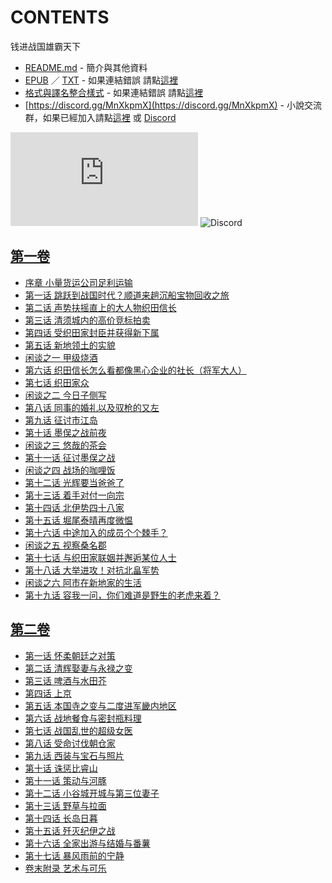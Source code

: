 # CONTENTS

钱进战国雄霸天下


- [README.md](README.md) - 簡介與其他資料
- [EPUB](https://gitlab.com/demonovel/epub-txt/blob/master/wenku8/%E9%92%B1%E8%BF%9B%E6%88%98%E5%9B%BD%E9%9B%84%E9%9C%B8%E5%A4%A9%E4%B8%8B.epub) ／ [TXT](https://gitlab.com/demonovel/epub-txt/blob/master/wenku8/out/%E9%92%B1%E8%BF%9B%E6%88%98%E5%9B%BD%E9%9B%84%E9%9C%B8%E5%A4%A9%E4%B8%8B.out.txt) - 如果連結錯誤 請點[這裡](https://gitlab.com/demonovel/epub-txt/tree/master)
- [格式與譯名整合樣式](https://github.com/bluelovers/node-novel/blob/master/lib/locales/%E9%92%B1%E8%BF%9B%E6%88%98%E5%9B%BD%E9%9B%84%E9%9C%B8%E5%A4%A9%E4%B8%8B.ts) - 如果連結錯誤 請點[這裡](https://github.com/bluelovers/node-novel/tree/master/lib/locales)
- [https://discord.gg/MnXkpmX](https://discord.gg/MnXkpmX) - 小說交流群，如果已經加入請點[這裡](https://discordapp.com/channels/467794087769014273/467794088285175809) 或 [Discord](https://discordapp.com/channels/@me)


![導航目錄](https://chart.apis.google.com/chart?cht=qr&chs=150x150&chl=https://gitee.com/bluelovers/novel/blob/master/wenku8/钱进战国雄霸天下/導航目錄.md)  ![Discord](https://chart.apis.google.com/chart?cht=qr&chs=150x150&chl=https://discord.gg/MnXkpmX)




## [第一卷](00000_%E7%AC%AC%E4%B8%80%E5%8D%B7)

- [序章 小量货运公司足利运输](00000_%E7%AC%AC%E4%B8%80%E5%8D%B7/00010_%E5%BA%8F%E7%AB%A0%20%E5%B0%8F%E9%87%8F%E8%B4%A7%E8%BF%90%E5%85%AC%E5%8F%B8%E8%B6%B3%E5%88%A9%E8%BF%90%E8%BE%93.txt)
- [第一话 跳跃到战国时代？顺道来趟沉船宝物回收之旅](00000_%E7%AC%AC%E4%B8%80%E5%8D%B7/00020_%E7%AC%AC%E4%B8%80%E8%AF%9D%20%E8%B7%B3%E8%B7%83%E5%88%B0%E6%88%98%E5%9B%BD%E6%97%B6%E4%BB%A3%EF%BC%9F%E9%A1%BA%E9%81%93%E6%9D%A5%E8%B6%9F%E6%B2%89%E8%88%B9%E5%AE%9D%E7%89%A9%E5%9B%9E%E6%94%B6%E4%B9%8B%E6%97%85.txt)
- [第二话 声势扶摇直上的大人物织田信长](00000_%E7%AC%AC%E4%B8%80%E5%8D%B7/00030_%E7%AC%AC%E4%BA%8C%E8%AF%9D%20%E5%A3%B0%E5%8A%BF%E6%89%B6%E6%91%87%E7%9B%B4%E4%B8%8A%E7%9A%84%E5%A4%A7%E4%BA%BA%E7%89%A9%E7%BB%87%E7%94%B0%E4%BF%A1%E9%95%BF.txt)
- [第三话 清须城内的高价竞标拍卖](00000_%E7%AC%AC%E4%B8%80%E5%8D%B7/00040_%E7%AC%AC%E4%B8%89%E8%AF%9D%20%E6%B8%85%E9%A1%BB%E5%9F%8E%E5%86%85%E7%9A%84%E9%AB%98%E4%BB%B7%E7%AB%9E%E6%A0%87%E6%8B%8D%E5%8D%96.txt)
- [第四话 受织田家封臣并获得新下属](00000_%E7%AC%AC%E4%B8%80%E5%8D%B7/00050_%E7%AC%AC%E5%9B%9B%E8%AF%9D%20%E5%8F%97%E7%BB%87%E7%94%B0%E5%AE%B6%E5%B0%81%E8%87%A3%E5%B9%B6%E8%8E%B7%E5%BE%97%E6%96%B0%E4%B8%8B%E5%B1%9E.txt)
- [第五话 新地领土的实貌](00000_%E7%AC%AC%E4%B8%80%E5%8D%B7/00060_%E7%AC%AC%E4%BA%94%E8%AF%9D%20%E6%96%B0%E5%9C%B0%E9%A2%86%E5%9C%9F%E7%9A%84%E5%AE%9E%E8%B2%8C.txt)
- [闲谈之一 甲级烧酒](00000_%E7%AC%AC%E4%B8%80%E5%8D%B7/00070_%E9%97%B2%E8%B0%88%E4%B9%8B%E4%B8%80%20%E7%94%B2%E7%BA%A7%E7%83%A7%E9%85%92.txt)
- [第六话 织田信长怎么看都像黑心企业的社长（将军大人）](00000_%E7%AC%AC%E4%B8%80%E5%8D%B7/00080_%E7%AC%AC%E5%85%AD%E8%AF%9D%20%E7%BB%87%E7%94%B0%E4%BF%A1%E9%95%BF%E6%80%8E%E4%B9%88%E7%9C%8B%E9%83%BD%E5%83%8F%E9%BB%91%E5%BF%83%E4%BC%81%E4%B8%9A%E7%9A%84%E7%A4%BE%E9%95%BF%EF%BC%88%E5%B0%86%E5%86%9B%E5%A4%A7%E4%BA%BA%EF%BC%89.txt)
- [第七话 织田家众](00000_%E7%AC%AC%E4%B8%80%E5%8D%B7/00090_%E7%AC%AC%E4%B8%83%E8%AF%9D%20%E7%BB%87%E7%94%B0%E5%AE%B6%E4%BC%97.txt)
- [闲谈之二 今日子侧写](00000_%E7%AC%AC%E4%B8%80%E5%8D%B7/00100_%E9%97%B2%E8%B0%88%E4%B9%8B%E4%BA%8C%20%E4%BB%8A%E6%97%A5%E5%AD%90%E4%BE%A7%E5%86%99.txt)
- [第八话 同事的婚礼以及驭枪的又左](00000_%E7%AC%AC%E4%B8%80%E5%8D%B7/00110_%E7%AC%AC%E5%85%AB%E8%AF%9D%20%E5%90%8C%E4%BA%8B%E7%9A%84%E5%A9%9A%E7%A4%BC%E4%BB%A5%E5%8F%8A%E9%A9%AD%E6%9E%AA%E7%9A%84%E5%8F%88%E5%B7%A6.txt)
- [第九话 征讨市江岛](00000_%E7%AC%AC%E4%B8%80%E5%8D%B7/00120_%E7%AC%AC%E4%B9%9D%E8%AF%9D%20%E5%BE%81%E8%AE%A8%E5%B8%82%E6%B1%9F%E5%B2%9B.txt)
- [第十话 墨俣之战前夜](00000_%E7%AC%AC%E4%B8%80%E5%8D%B7/00130_%E7%AC%AC%E5%8D%81%E8%AF%9D%20%E5%A2%A8%E4%BF%A3%E4%B9%8B%E6%88%98%E5%89%8D%E5%A4%9C.txt)
- [闲谈之三 悠哉的茶会](00000_%E7%AC%AC%E4%B8%80%E5%8D%B7/00140_%E9%97%B2%E8%B0%88%E4%B9%8B%E4%B8%89%20%E6%82%A0%E5%93%89%E7%9A%84%E8%8C%B6%E4%BC%9A.txt)
- [第十一话 征讨墨俣之战](00000_%E7%AC%AC%E4%B8%80%E5%8D%B7/00150_%E7%AC%AC%E5%8D%81%E4%B8%80%E8%AF%9D%20%E5%BE%81%E8%AE%A8%E5%A2%A8%E4%BF%A3%E4%B9%8B%E6%88%98.txt)
- [闲谈之四 战场的咖哩饭](00000_%E7%AC%AC%E4%B8%80%E5%8D%B7/00160_%E9%97%B2%E8%B0%88%E4%B9%8B%E5%9B%9B%20%E6%88%98%E5%9C%BA%E7%9A%84%E5%92%96%E5%93%A9%E9%A5%AD.txt)
- [第十二话 光辉要当爸爸了](00000_%E7%AC%AC%E4%B8%80%E5%8D%B7/00170_%E7%AC%AC%E5%8D%81%E4%BA%8C%E8%AF%9D%20%E5%85%89%E8%BE%89%E8%A6%81%E5%BD%93%E7%88%B8%E7%88%B8%E4%BA%86.txt)
- [第十三话 着手对付一向宗](00000_%E7%AC%AC%E4%B8%80%E5%8D%B7/00180_%E7%AC%AC%E5%8D%81%E4%B8%89%E8%AF%9D%20%E7%9D%80%E6%89%8B%E5%AF%B9%E4%BB%98%E4%B8%80%E5%90%91%E5%AE%97.txt)
- [第十四话 北伊势四十八家](00000_%E7%AC%AC%E4%B8%80%E5%8D%B7/00190_%E7%AC%AC%E5%8D%81%E5%9B%9B%E8%AF%9D%20%E5%8C%97%E4%BC%8A%E5%8A%BF%E5%9B%9B%E5%8D%81%E5%85%AB%E5%AE%B6.txt)
- [第十五话 堀尾泰晴再度微愠](00000_%E7%AC%AC%E4%B8%80%E5%8D%B7/00200_%E7%AC%AC%E5%8D%81%E4%BA%94%E8%AF%9D%20%E5%A0%80%E5%B0%BE%E6%B3%B0%E6%99%B4%E5%86%8D%E5%BA%A6%E5%BE%AE%E6%84%A0.txt)
- [第十六话 中途加入的成员个个棘手？](00000_%E7%AC%AC%E4%B8%80%E5%8D%B7/00210_%E7%AC%AC%E5%8D%81%E5%85%AD%E8%AF%9D%20%E4%B8%AD%E9%80%94%E5%8A%A0%E5%85%A5%E7%9A%84%E6%88%90%E5%91%98%E4%B8%AA%E4%B8%AA%E6%A3%98%E6%89%8B%EF%BC%9F.txt)
- [闲谈之五 视察桑名郡](00000_%E7%AC%AC%E4%B8%80%E5%8D%B7/00220_%E9%97%B2%E8%B0%88%E4%B9%8B%E4%BA%94%20%E8%A7%86%E5%AF%9F%E6%A1%91%E5%90%8D%E9%83%A1.txt)
- [第十七话 与织田家联姻并邂逅某位人士](00000_%E7%AC%AC%E4%B8%80%E5%8D%B7/00230_%E7%AC%AC%E5%8D%81%E4%B8%83%E8%AF%9D%20%E4%B8%8E%E7%BB%87%E7%94%B0%E5%AE%B6%E8%81%94%E5%A7%BB%E5%B9%B6%E9%82%82%E9%80%85%E6%9F%90%E4%BD%8D%E4%BA%BA%E5%A3%AB.txt)
- [第十八话 大举进攻！对抗北畠军势](00000_%E7%AC%AC%E4%B8%80%E5%8D%B7/00240_%E7%AC%AC%E5%8D%81%E5%85%AB%E8%AF%9D%20%E5%A4%A7%E4%B8%BE%E8%BF%9B%E6%94%BB%EF%BC%81%E5%AF%B9%E6%8A%97%E5%8C%97%E7%95%A0%E5%86%9B%E5%8A%BF.txt)
- [闲谈之六 阿市在新地家的生活](00000_%E7%AC%AC%E4%B8%80%E5%8D%B7/00250_%E9%97%B2%E8%B0%88%E4%B9%8B%E5%85%AD%20%E9%98%BF%E5%B8%82%E5%9C%A8%E6%96%B0%E5%9C%B0%E5%AE%B6%E7%9A%84%E7%94%9F%E6%B4%BB.txt)
- [第十九话 容我一问，你们难道是野生的老虎来着？](00000_%E7%AC%AC%E4%B8%80%E5%8D%B7/00260_%E7%AC%AC%E5%8D%81%E4%B9%9D%E8%AF%9D%20%E5%AE%B9%E6%88%91%E4%B8%80%E9%97%AE%EF%BC%8C%E4%BD%A0%E4%BB%AC%E9%9A%BE%E9%81%93%E6%98%AF%E9%87%8E%E7%94%9F%E7%9A%84%E8%80%81%E8%99%8E%E6%9D%A5%E7%9D%80%EF%BC%9F.txt)


## [第二卷](00010_%E7%AC%AC%E4%BA%8C%E5%8D%B7)

- [第一话 怀柔朝廷之对策](00010_%E7%AC%AC%E4%BA%8C%E5%8D%B7/00010_%E7%AC%AC%E4%B8%80%E8%AF%9D%20%E6%80%80%E6%9F%94%E6%9C%9D%E5%BB%B7%E4%B9%8B%E5%AF%B9%E7%AD%96.txt)
- [第二话 清辉娶妻与永禄之变](00010_%E7%AC%AC%E4%BA%8C%E5%8D%B7/00020_%E7%AC%AC%E4%BA%8C%E8%AF%9D%20%E6%B8%85%E8%BE%89%E5%A8%B6%E5%A6%BB%E4%B8%8E%E6%B0%B8%E7%A6%84%E4%B9%8B%E5%8F%98.txt)
- [第三话 啤酒与水田芥](00010_%E7%AC%AC%E4%BA%8C%E5%8D%B7/00030_%E7%AC%AC%E4%B8%89%E8%AF%9D%20%E5%95%A4%E9%85%92%E4%B8%8E%E6%B0%B4%E7%94%B0%E8%8A%A5.txt)
- [第四话 上京](00010_%E7%AC%AC%E4%BA%8C%E5%8D%B7/00040_%E7%AC%AC%E5%9B%9B%E8%AF%9D%20%E4%B8%8A%E4%BA%AC.txt)
- [第五话 本国寺之变与二度进军畿内地区](00010_%E7%AC%AC%E4%BA%8C%E5%8D%B7/00050_%E7%AC%AC%E4%BA%94%E8%AF%9D%20%E6%9C%AC%E5%9B%BD%E5%AF%BA%E4%B9%8B%E5%8F%98%E4%B8%8E%E4%BA%8C%E5%BA%A6%E8%BF%9B%E5%86%9B%E7%95%BF%E5%86%85%E5%9C%B0%E5%8C%BA.txt)
- [第六话 战地餐食与密封瓶料理](00010_%E7%AC%AC%E4%BA%8C%E5%8D%B7/00060_%E7%AC%AC%E5%85%AD%E8%AF%9D%20%E6%88%98%E5%9C%B0%E9%A4%90%E9%A3%9F%E4%B8%8E%E5%AF%86%E5%B0%81%E7%93%B6%E6%96%99%E7%90%86.txt)
- [第七话 战国乱世的超级女医](00010_%E7%AC%AC%E4%BA%8C%E5%8D%B7/00070_%E7%AC%AC%E4%B8%83%E8%AF%9D%20%E6%88%98%E5%9B%BD%E4%B9%B1%E4%B8%96%E7%9A%84%E8%B6%85%E7%BA%A7%E5%A5%B3%E5%8C%BB.txt)
- [第八话 受命讨伐朝仓家](00010_%E7%AC%AC%E4%BA%8C%E5%8D%B7/00080_%E7%AC%AC%E5%85%AB%E8%AF%9D%20%E5%8F%97%E5%91%BD%E8%AE%A8%E4%BC%90%E6%9C%9D%E4%BB%93%E5%AE%B6.txt)
- [第九话 西装与宝石与照片](00010_%E7%AC%AC%E4%BA%8C%E5%8D%B7/00090_%E7%AC%AC%E4%B9%9D%E8%AF%9D%20%E8%A5%BF%E8%A3%85%E4%B8%8E%E5%AE%9D%E7%9F%B3%E4%B8%8E%E7%85%A7%E7%89%87.txt)
- [第十话 诛惩比睿山](00010_%E7%AC%AC%E4%BA%8C%E5%8D%B7/00100_%E7%AC%AC%E5%8D%81%E8%AF%9D%20%E8%AF%9B%E6%83%A9%E6%AF%94%E7%9D%BF%E5%B1%B1.txt)
- [第十一话 策动与河豚](00010_%E7%AC%AC%E4%BA%8C%E5%8D%B7/00110_%E7%AC%AC%E5%8D%81%E4%B8%80%E8%AF%9D%20%E7%AD%96%E5%8A%A8%E4%B8%8E%E6%B2%B3%E8%B1%9A.txt)
- [第十二话 小谷城开城与第三位妻子](00010_%E7%AC%AC%E4%BA%8C%E5%8D%B7/00120_%E7%AC%AC%E5%8D%81%E4%BA%8C%E8%AF%9D%20%E5%B0%8F%E8%B0%B7%E5%9F%8E%E5%BC%80%E5%9F%8E%E4%B8%8E%E7%AC%AC%E4%B8%89%E4%BD%8D%E5%A6%BB%E5%AD%90.txt)
- [第十三话 野草与拉面](00010_%E7%AC%AC%E4%BA%8C%E5%8D%B7/00130_%E7%AC%AC%E5%8D%81%E4%B8%89%E8%AF%9D%20%E9%87%8E%E8%8D%89%E4%B8%8E%E6%8B%89%E9%9D%A2.txt)
- [第十四话 长岛日暮](00010_%E7%AC%AC%E4%BA%8C%E5%8D%B7/00140_%E7%AC%AC%E5%8D%81%E5%9B%9B%E8%AF%9D%20%E9%95%BF%E5%B2%9B%E6%97%A5%E6%9A%AE.txt)
- [第十五话 歼灭纪伊之战](00010_%E7%AC%AC%E4%BA%8C%E5%8D%B7/00150_%E7%AC%AC%E5%8D%81%E4%BA%94%E8%AF%9D%20%E6%AD%BC%E7%81%AD%E7%BA%AA%E4%BC%8A%E4%B9%8B%E6%88%98.txt)
- [第十六话 全家出游与结婚与番薯](00010_%E7%AC%AC%E4%BA%8C%E5%8D%B7/00160_%E7%AC%AC%E5%8D%81%E5%85%AD%E8%AF%9D%20%E5%85%A8%E5%AE%B6%E5%87%BA%E6%B8%B8%E4%B8%8E%E7%BB%93%E5%A9%9A%E4%B8%8E%E7%95%AA%E8%96%AF.txt)
- [第十七话 暴风雨前的宁静](00010_%E7%AC%AC%E4%BA%8C%E5%8D%B7/00170_%E7%AC%AC%E5%8D%81%E4%B8%83%E8%AF%9D%20%E6%9A%B4%E9%A3%8E%E9%9B%A8%E5%89%8D%E7%9A%84%E5%AE%81%E9%9D%99.txt)
- [卷末附录 艺术与可乐](00010_%E7%AC%AC%E4%BA%8C%E5%8D%B7/00180_%E5%8D%B7%E6%9C%AB%E9%99%84%E5%BD%95%20%E8%89%BA%E6%9C%AF%E4%B8%8E%E5%8F%AF%E4%B9%90.txt)

